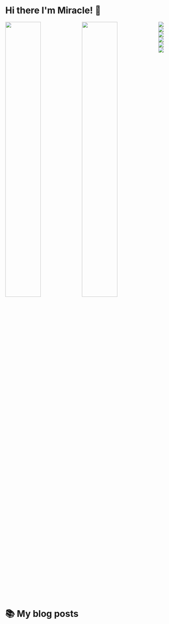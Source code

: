 # Hi there I'm Miracle! 👋

<img align="left" width="47%" src="https://github-readme-stats.vercel.app/api?username=Pastorkid&show_icons=true&theme=radical"/>

<img align="left" width="47%" src="https://github-readme-stats.vercel.app/api/top-langs/?username=Pastorkid&layout=compact)](https://github.com/anuraghazra/github-readme-stats"/>



<img align="left" src="https://img.shields.io/badge/javascript-%23323330.svg?style=for-the-badge&logo=javascript&logoColor=%23F7DF1E" />
<img align="left" src="https://img.shields.io/badge/typescript-%23007ACC.svg?style=for-the-badge&logo=typescript&logoColor=white" />
<img align="left" src="https://img.shields.io/badge/html5-%23E34F26.svg?style=for-the-badge&logo=html5&logoColor=white" />
<img align="left" src="https://img.shields.io/badge/css3-%231572B6.svg?style=for-the-badge&logo=css3&logoColor=white" />
<img align="left" src="https://img.shields.io/badge/angular-%23DD0031.svg?style=for-the-badge&logo=angular&logoColor=white" />
<img align="left" src="https://img.shields.io/badge/Ionic-%233880FF.svg?style=for-the-badge&logo=Ionic&logoColor=white" />

# 📚 My blog posts
<!-- BLOG-POST-LIST:START -->
<!-- BLOG-POST-LIST:END -->

